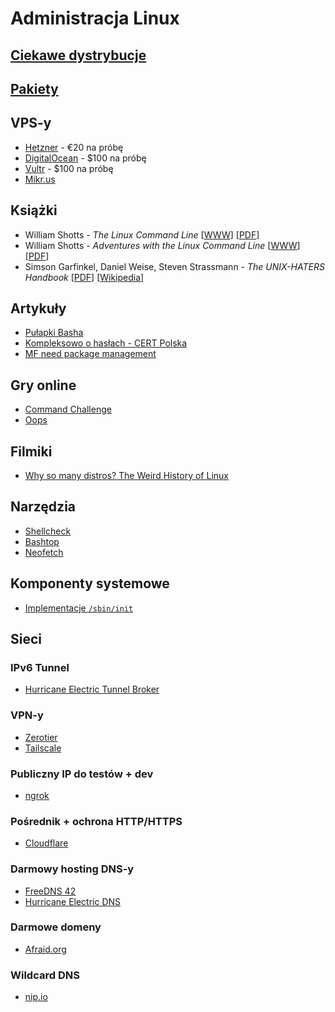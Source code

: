 # Administracja Linux

## [Ciekawe dystrybucje](Ciekawe_dystrybucje.md)

## [Pakiety](Pakiety.md)

## VPS-y

* [Hetzner](https://hetzner.cloud/?ref=RulTY8jLDwVM) - €20 na próbę
* [DigitalOcean](https://m.do.co/c/b97bdf0b622f) - $100 na próbę
* [Vultr](https://www.vultr.com/?ref=7128436) - $100 na próbę
* [Mikr.us](https://mikr.us/)

## Książki

- William Shotts - *The Linux Command Line*
[[WWW](https://linuxcommand.org/tlcl.php)]
[[PDF](https://sourceforge.net/projects/linuxcommand/files/TLCL/19.01/TLCL-19.01.pdf/download)]
- William Shotts - *Adventures with the Linux Command Line*
[[WWW](https://linuxcommand.org/tlcl.php)]
[[PDF](https://sourceforge.net/projects/linuxcommand/files/AWTLCL/21.10/AWTLCL-21.10.pdf/download)]
- Simson Garfinkel, Daniel Weise, Steven Strassmann - *The UNIX-HATERS Handbook*
[[PDF](https://web.mit.edu/~simsong/www/ugh.pdf)]
[[Wikipedia](https://en.wikipedia.org/wiki/The_UNIX-HATERS_Handbook)]

## Artykuły

- [Pułapki Basha](https://mywiki.wooledge.org/BashPitfalls)
- [Kompleksowo o hasłach - CERT Polska](https://cert.pl/posts/2022/01/kompleksowo-o-haslach/)
- [MF need package management](http://michael.orlitzky.com/articles/motherfuckers_need_package_management.xhtml)

## Gry online

- [Command Challenge](https://cmdchallenge.com/)
- [Oops](https://oops.cmdchallenge.com/)

## Filmiki

- [Why so many distros? The Weird History of Linux](https://www.youtube.com/watch?v=ShcR4Zfc6Dw)

## Narzędzia

- [Shellcheck](https://github.com/koalaman/shellcheck)
- [Bashtop](https://github.com/aristocratos/bashtop)
- [Neofetch](https://github.com/dylanaraps/neofetch)

## Komponenty systemowe

- [Implementacje `/sbin/init`](Init.md)

## Sieci

### IPv6 Tunnel

* [Hurricane Electric Tunnel Broker](https://tunnelbroker.net/)

### VPN-y

* [Zerotier](https://www.zerotier.com/)
* [Tailscale](https://tailscale.com/)

### Publiczny IP do testów + dev

* [ngrok](https://ngrok.com/)

### Pośrednik + ochrona HTTP/HTTPS

* [Cloudflare](https://www.cloudflare.com/)

### Darmowy hosting DNS-y

* [FreeDNS 42](https://freedns.42.pl/)
* [Hurricane Electric DNS](https://dns.he.net/)

### Darmowe domeny

* [Afraid.org](https://freedns.afraid.org/)

### Wildcard DNS

* [nip.io](https://nip.io/)

